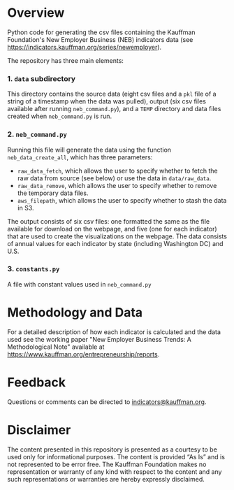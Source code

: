 # Overview
Python code for generating the csv files containing the Kauffman Foundation's New Employer Business (NEB) indicators 
data (see https://indicators.kauffman.org/series/newemployer). 

The repository has three main elements:
### 1. `data` subdirectory
This directory contains the source data (eight csv files and a `pkl` file of a string of a timestamp when the data was
pulled), output (six csv files available after running `neb_command.py`), and a `TEMP` directory and data files created 
when `neb_command.py` is run. 

### 2. `neb_command.py`
Running this file will generate the data using the function `neb_data_create_all`, which has three parameters:
 * `raw_data_fetch`, which allows the user to specify whether to fetch the raw data from source (see below) or use the data in 
 `data/raw_data`.
 * `raw_data_remove`, which allows the user to specify whether to remove the temporary data files.
 * `aws_filepath`, which allows the user to specify whether to stash the data in S3.   

The output consists of six csv files: one formatted the same as the file available for download on the webpage, and five
(one for each indicator) that are used to create the visualizations on the webpage. The data consists of annual values
for each indicator by state (including Washington DC) and U.S.

### 3. `constants.py`
A file with constant values used in `neb_command.py`


# Methodology and Data
For a detailed description of how each indicator is calculated and the data used see the working paper "New Employer 
Business Trends: A Methodological Note" available at https://www.kauffman.org/entrepreneurship/reports.


# Feedback
Questions or comments can be directed to indicators@kauffman.org.

# Disclaimer
The content presented in this repository is presented as a courtesy to be used only for informational purposes. The 
content is provided “As Is” and is not represented to be error free. The Kauffman Foundation makes no representation or 
warranty of any kind with respect to the content and any such representations or warranties are hereby expressly 
disclaimed.
